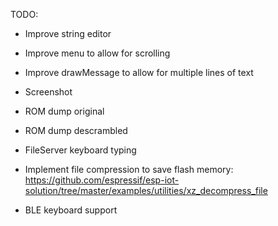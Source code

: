 TODO:

- Improve string editor
- Improve menu to allow for scrolling
- Improve drawMessage to allow for multiple lines of text

- Screenshot
- ROM dump original
- ROM dump descrambled
- FileServer keyboard typing

- Implement file compression to save flash memory: https://github.com/espressif/esp-iot-solution/tree/master/examples/utilities/xz_decompress_file

- BLE keyboard support

